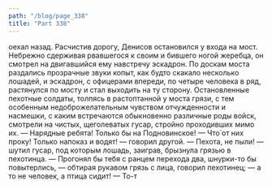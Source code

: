 ```yaml
---
path: "/blog/page_338"
title: "Part 338"
---
```


оехал назад.
Расчистив дорогу, Денисов остановился у входа на мост. Небрежно сдерживая рвавшегося к своим и бившего ногой жеребца, он смотрел на двигавшийся ему навстречу эскадрон. По доскам моста раздались прозрачные звуки копыт, как будто скакало несколько лошадей, и эскадрон, с офицерами впереди, по четыре человека в ряд, растянулся по мосту и стал выходить на ту сторону.
Остановленные пехотные солдаты, толпясь в растоптанной у моста грязи, с тем особенным недоброжелательным чувством отчужденности и насмешки, с каким встречаются обыкновенно различные роды войск, смотрели на чистых, щеголеватых гусар, стройно проходивших мимо их.
— Нарядные ребята! Только бы на Подновинское!
— Что̀ от них проку! Только напоказ и водят! — говорил другой.
— Пехота, не пыли! — шутил гусар, под которым лошадь, заиграв, брызнула грязью в пехотинца.
— Прогонял бы тебя с ранцем перехода два, шнурки-то бы повытерлись, — обтирая рукавом грязь с лица, говорил пехотинец; — а то не человек, а птица сидит!
— То-т
